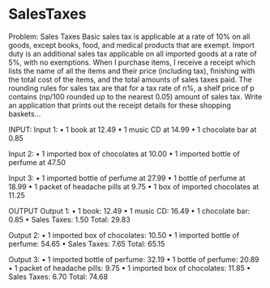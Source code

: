 # SalesTaxes

Problem: Sales Taxes
Basic sales tax is applicable at a rate of 10% on all goods, except books, food, and medical products that are exempt. Import duty is an additional sales tax applicable on all imported goods at a rate of 5%, with no exemptions. When I purchase items, I receive a receipt which lists the name of all the items and their price (including tax), finishing with the total cost of the items, and the total amounts of sales taxes paid. The rounding rules for sales tax are that for a tax rate of n%, a shelf price of p contains (np/100 rounded up to the nearest 0.05) amount of sales tax. Write an application that prints out the receipt details for these shopping baskets...

INPUT:
Input 1:
• 1 book at 12.49
• 1 music CD at 14.99
• 1 chocolate bar at 0.85

Input 2:
• 1 imported box of chocolates at 10.00
• 1 imported bottle of perfume at 47.50

Input 3:
• 1 imported bottle of perfume at 27.99
• 1 bottle of perfume at 18.99
• 1 packet of headache pills at 9.75
• 1 box of imported chocolates at 11.25

OUTPUT
Output 1:
• 1 book: 12.49
• 1 music CD: 16.49
• 1 chocolate bar: 0.85
• Sales Taxes: 1.50 Total: 29.83

Output 2:
• 1 imported box of chocolates: 10.50
• 1 imported bottle of perfume: 54.65
• Sales Taxes: 7.65 Total: 65.15

Output 3:
• 1 imported bottle of perfume: 32.19
• 1 bottle of perfume: 20.89
• 1 packet of headache pills: 9.75
• 1 imported box of chocolates: 11.85
• Sales Taxes: 6.70 Total: 74.68
